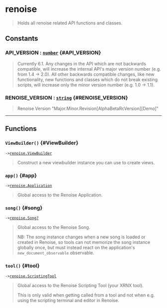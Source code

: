 # renoise  
> Holds all renoise related API functions and classes.  

<!-- toc -->
  
## Constants

### API_VERSION : [`number`](../API/builtins/number.md) {#API_VERSION}
> Currently 6.1. Any changes in the API which are not backwards compatible,
> will increase the internal API's major version number (e.g. from 1.4 -> 2.0).
> All other backwards compatible changes, like new functionality, new functions
> and classes which do not break existing scripts, will increase only the minor
> version number (e.g. 1.0 -> 1.1).

### RENOISE_VERSION : [`string`](../API/builtins/string.md) {#RENOISE_VERSION}
> Renoise Version "Major.Minor.Revision[AlphaBetaRcVersion][Demo]"
  

---  
## Functions
### `ViewBuilder()` {#ViewBuilder}
`->`[`renoise.ViewBuilder`](../API/renoise/renoise.ViewBuilder.md)  

> Construct a new viewbuilder instance you can use to create views.
### `app()` {#app}
`->`[`renoise.Application`](../API/renoise/renoise.Application.md)  

> Global access to the Renoise Application.
### `song()` {#song}
`->`[`renoise.Song`](../API/renoise/renoise.Song.md)[`?`](../API/builtins/nil.md)  

> Global access to the Renoise Song.
> 
> NB: The song instance changes when a new song is loaded or created in Renoise,
> so tools can not memorize the song instance globally once, but must instead
> react on the application's `new_document_observable`
> observable.
### `tool()` {#tool}
`->`[`renoise.ScriptingTool`](../API/renoise/renoise.ScriptingTool.md)  

> Global access to the Renoise Scripting Tool (your XRNX tool).
> 
> This is only valid when getting called from a tool and not when e.g. using the
> scripting terminal and editor in Renoise.  

